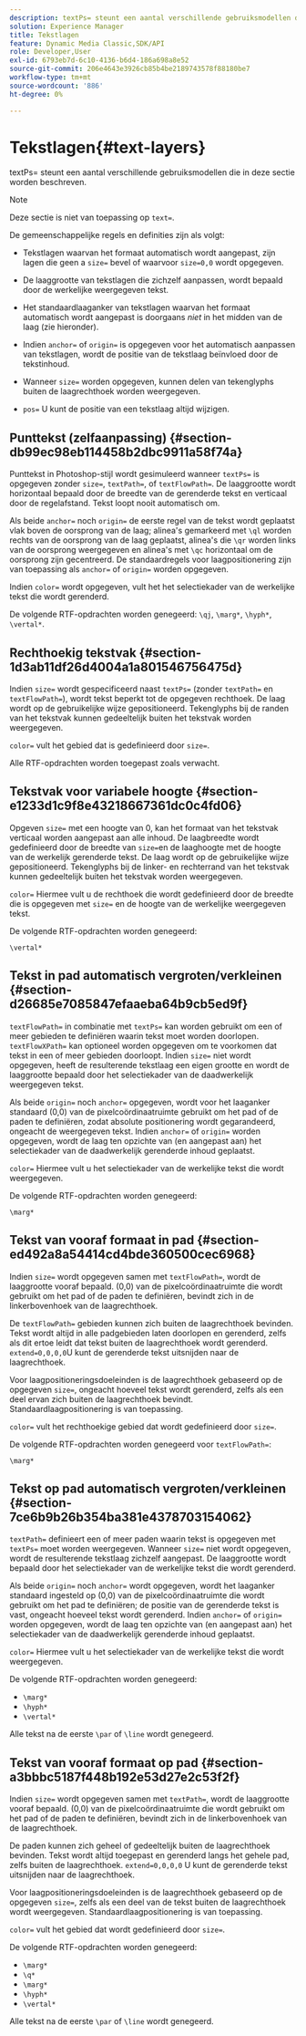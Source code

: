 ```yaml
---
description: textPs= steunt een aantal verschillende gebruiksmodellen die in deze sectie worden beschreven.
solution: Experience Manager
title: Tekstlagen
feature: Dynamic Media Classic,SDK/API
role: Developer,User
exl-id: 6793eb7d-6c10-4136-b6d4-186a698a8e52
source-git-commit: 206e4643e3926cb85b4be2189743578f88180be7
workflow-type: tm+mt
source-wordcount: '886'
ht-degree: 0%

---
```


# Tekstlagen{#text-layers}

textPs= steunt een aantal verschillende gebruiksmodellen die in deze sectie worden beschreven.

>[!NOTE]
>
>Deze sectie is niet van toepassing op `text=`.

De gemeenschappelijke regels en definities zijn als volgt:

* Tekstlagen waarvan het formaat automatisch wordt aangepast, zijn lagen die geen a `size=` bevel of waarvoor `size=0,0` wordt opgegeven.

* De laaggrootte van tekstlagen die zichzelf aanpassen, wordt bepaald door de werkelijke weergegeven tekst.
* Het standaardlaaganker van tekstlagen waarvan het formaat automatisch wordt aangepast is doorgaans *niet* in het midden van de laag (zie hieronder).
* Indien `anchor=` of `origin=` is opgegeven voor het automatisch aanpassen van tekstlagen, wordt de positie van de tekstlaag beïnvloed door de tekstinhoud.

* Wanneer `size=` worden opgegeven, kunnen delen van tekenglyphs buiten de laagrechthoek worden weergegeven.
* `pos=` U kunt de positie van een tekstlaag altijd wijzigen.

## Punttekst (zelfaanpassing) {#section-db99ec98eb114458b2dbc9911a58f74a}

Punttekst in Photoshop-stijl wordt gesimuleerd wanneer `textPs=` is opgegeven zonder `size=`, `textPath=`, of `textFlowPath=`. De laaggrootte wordt horizontaal bepaald door de breedte van de gerenderde tekst en verticaal door de regelafstand. Tekst loopt nooit automatisch om.

Als beide `anchor=` noch `origin=` de eerste regel van de tekst wordt geplaatst vlak boven de oorsprong van de laag; alinea&#39;s gemarkeerd met `\ql` worden rechts van de oorsprong van de laag geplaatst, alinea&#39;s die `\qr` worden links van de oorsprong weergegeven en alinea&#39;s met `\qc` horizontaal om de oorsprong zijn gecentreerd. De standaardregels voor laagpositionering zijn van toepassing als `anchor=` of `origin=` worden opgegeven.

Indien `color=` wordt opgegeven, vult het het selectiekader van de werkelijke tekst die wordt gerenderd.

De volgende RTF-opdrachten worden genegeerd: `\qj`, `\marg*`, `\hyph*`, `\vertal*`.

## Rechthoekig tekstvak {#section-1d3ab11df26d4004a1a801546756475d}

Indien `size=` wordt gespecificeerd naast `textPs=` (zonder `textPath=` en `textFlowPath=`), wordt tekst beperkt tot de opgegeven rechthoek. De laag wordt op de gebruikelijke wijze gepositioneerd. Tekenglyphs bij de randen van het tekstvak kunnen gedeeltelijk buiten het tekstvak worden weergegeven.

`color=` vult het gebied dat is gedefinieerd door `size=`.

Alle RTF-opdrachten worden toegepast zoals verwacht.

## Tekstvak voor variabele hoogte {#section-e1233d1c9f8e43218667361dc0c4fd06}

Opgeven `size=` met een hoogte van 0, kan het formaat van het tekstvak verticaal worden aangepast aan alle inhoud. De laagbreedte wordt gedefinieerd door de breedte van `size=`en de laaghoogte met de hoogte van de werkelijk gerenderde tekst. De laag wordt op de gebruikelijke wijze gepositioneerd. Tekenglyphs bij de linker- en rechterrand van het tekstvak kunnen gedeeltelijk buiten het tekstvak worden weergegeven.

`color=` Hiermee vult u de rechthoek die wordt gedefinieerd door de breedte die is opgegeven met `size=` en de hoogte van de werkelijke weergegeven tekst.

De volgende RTF-opdrachten worden genegeerd:

`\vertal*`

## Tekst in pad automatisch vergroten/verkleinen {#section-d26685e7085847efaaeba64b9cb5ed9f}

`textFlowPath=` in combinatie met `textPs=` kan worden gebruikt om een of meer gebieden te definiëren waarin tekst moet worden doorlopen. `textFlowXPath=` kan optioneel worden opgegeven om te voorkomen dat tekst in een of meer gebieden doorloopt. Indien `size=` niet wordt opgegeven, heeft de resulterende tekstlaag een eigen grootte en wordt de laaggrootte bepaald door het selectiekader van de daadwerkelijk weergegeven tekst.

Als beide `origin=` noch `anchor=` opgegeven, wordt voor het laaganker standaard (0,0) van de pixelcoördinaatruimte gebruikt om het pad of de paden te definiëren, zodat absolute positionering wordt gegarandeerd, ongeacht de weergegeven tekst. Indien `anchor=` of `origin=` worden opgegeven, wordt de laag ten opzichte van (en aangepast aan) het selectiekader van de daadwerkelijk gerenderde inhoud geplaatst.

`color=` Hiermee vult u het selectiekader van de werkelijke tekst die wordt weergegeven.

De volgende RTF-opdrachten worden genegeerd:

`\marg*`

## Tekst van vooraf formaat in pad {#section-ed492a8a54414cd4bde360500cec6968}

Indien `size=` wordt opgegeven samen met `textFlowPath=`, wordt de laaggrootte vooraf bepaald. (0,0) van de pixelcoördinaatruimte die wordt gebruikt om het pad of de paden te definiëren, bevindt zich in de linkerbovenhoek van de laagrechthoek.

De `textFlowPath=` gebieden kunnen zich buiten de laagrechthoek bevinden. Tekst wordt altijd in alle padgebieden laten doorlopen en gerenderd, zelfs als dit ertoe leidt dat tekst buiten de laagrechthoek wordt gerenderd. `extend=0,0,0,0`U kunt de gerenderde tekst uitsnijden naar de laagrechthoek.

Voor laagpositioneringsdoeleinden is de laagrechthoek gebaseerd op de opgegeven `size=`, ongeacht hoeveel tekst wordt gerenderd, zelfs als een deel ervan zich buiten de laagrechthoek bevindt. Standaardlaagpositionering is van toepassing.

`color=` vult het rechthoekige gebied dat wordt gedefinieerd door `size=`.

De volgende RTF-opdrachten worden genegeerd voor `textFlowPath=`:

`\marg*`

## Tekst op pad automatisch vergroten/verkleinen {#section-7ce6b9b26b354ba381e4378703154062}

`textPath=` definieert een of meer paden waarin tekst is opgegeven met `textPs=` moet worden weergegeven. Wanneer `size=` niet wordt opgegeven, wordt de resulterende tekstlaag zichzelf aangepast. De laaggrootte wordt bepaald door het selectiekader van de werkelijke tekst die wordt gerenderd.

Als beide `origin=` noch `anchor=` wordt opgegeven, wordt het laaganker standaard ingesteld op (0,0) van de pixelcoördinaatruimte die wordt gebruikt om het pad te definiëren; de positie van de gerenderde tekst is vast, ongeacht hoeveel tekst wordt gerenderd. Indien `anchor=` of `origin=` worden opgegeven, wordt de laag ten opzichte van (en aangepast aan) het selectiekader van de daadwerkelijk gerenderde inhoud geplaatst.

`color=` Hiermee vult u het selectiekader van de werkelijke tekst die wordt weergegeven.

De volgende RTF-opdrachten worden genegeerd:

* `\marg*`
* `\hyph*`
* `\vertal*`

Alle tekst na de eerste `\par` of `\line` wordt genegeerd.

## Tekst van vooraf formaat op pad {#section-a3bbbc5187f448b192e53d27e2c53f2f}

Indien `size=` wordt opgegeven samen met `textPath=`, wordt de laaggrootte vooraf bepaald. (0,0) van de pixelcoördinaatruimte die wordt gebruikt om het pad of de paden te definiëren, bevindt zich in de linkerbovenhoek van de laagrechthoek.

De paden kunnen zich geheel of gedeeltelijk buiten de laagrechthoek bevinden. Tekst wordt altijd toegepast en gerenderd langs het gehele pad, zelfs buiten de laagrechthoek. `extend=0,0,0,0` U kunt de gerenderde tekst uitsnijden naar de laagrechthoek.

Voor laagpositioneringsdoeleinden is de laagrechthoek gebaseerd op de opgegeven `size=`, zelfs als een deel van de tekst buiten de laagrechthoek wordt weergegeven. Standaardlaagpositionering is van toepassing.

`color=` vult het gebied dat wordt gedefinieerd door `size=`.

De volgende RTF-opdrachten worden genegeerd:

* `\marg*`
* `\q*`
* `\marg*`
* `\hyph*`
* `\vertal*`

Alle tekst na de eerste `\par` of `\line` wordt genegeerd.
